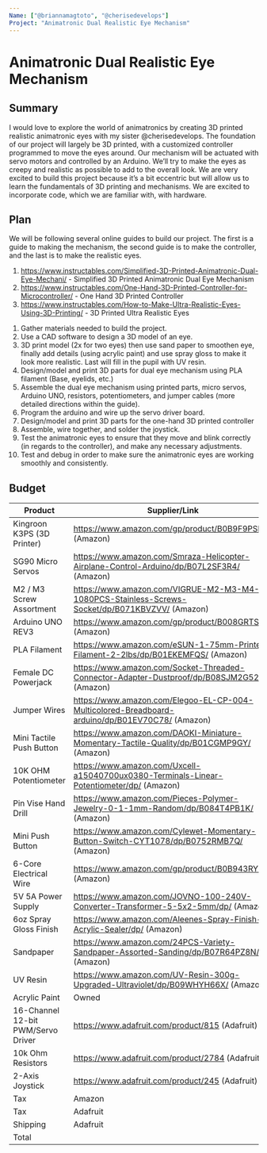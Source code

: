 ```yaml
---
Name: ["@briannamagtoto", "@cherisedevelops"]
Project: "Animatronic Dual Realistic Eye Mechanism"
---
```


# Animatronic Dual Realistic Eye Mechanism

## Summary

I would love to explore the world of animatronics by creating 3D printed realistic animatronic eyes with my sister @cherisedevelops.
The foundation of our project will largely be 3D printed, with a customized controller programmed to move the eyes around. Our mechanism
will be actuated with servo motors and controlled by an Arduino. We’ll try to make the eyes as creepy and realistic as possible to add to 
the overall look. We are very excited to build this project because it’s a bit eccentric but will allow us to learn the fundamentals of 
3D printing and mechanisms. We are excited to incorporate code, which we are familiar with, with hardware. 


## Plan

We will be following several online guides to build our project. The first is a guide to making the mechanism, the second guide is to make the controller, and the last is to make the realistic eyes.
1) https://www.instructables.com/Simplified-3D-Printed-Animatronic-Dual-Eye-Mechani/ - Simplified 3D Printed Animatronic Dual Eye Mechanism
2) https://www.instructables.com/One-Hand-3D-Printed-Controller-for-Microcontroller/ - One Hand 3D Printed Controller
3) https://www.instructables.com/How-to-Make-Ultra-Realistic-Eyes-Using-3D-Printing/ - 3D Printed Ultra Realistic Eyes

1. Gather materials needed to build the project.
2. Use a CAD software to design a 3D model of an eye.
3. 3D print model (2x for two eyes) then use sand paper to smoothen eye, finally add details (using acrylic paint) and use spray gloss to make it look more realistic. Last will fill in the pupil with UV resin.
4. Design/model and print 3D parts for dual eye mechanism using PLA filament (Base, eyelids, etc.)
5. Assemble the dual eye mechanism using printed parts, micro servos, Arduino UNO, resistors, potentiometers, and jumper cables (more detailed directions within the guide).
6. Program the arduino and wire up the servo driver board.
7. Design/model and print 3D parts for the one-hand 3D printed controller
8. Assemble, wire together, and solder the joystick.
9. Test the animatronic eyes to ensure that they move and blink correctly (in regards to the controller), and make any necessary adjustments.
10. Test and debug in order to make sure the animatronic eyes are working smoothly and consistently. 


## Budget

| Product         | Supplier/Link                         | Cost   |
| --------------- | ------------------------------------- | ------ |
| Kingroon K3PS (3D Printer)   | https://www.amazon.com/gp/product/B0B9F9PSLD/ (Amazon)| $159.99  |
| SG90 Micro Servos | https://www.amazon.com/Smraza-Helicopter-Airplane-Control-Arduino/dp/B07L2SF3R4/ (Amazon)  | $19.98 |
| M2 / M3 Screw Assortment | https://www.amazon.com/VIGRUE-M2-M3-M4-1080PCS-Stainless-Screws-Socket/dp/B071KBVZVV/  (Amazon)  | $24.99 |
| Arduino UNO REV3 | https://www.amazon.com/gp/product/B008GRTSV6/ (Amazon)  | $28.50 |
| PLA Filament | https://www.amazon.com/eSUN-1-75mm-Printer-Filament-2-2lbs/dp/B01EKEMFQS/ (Amazon)  | $22.99 |
| Female DC Powerjack | https://www.amazon.com/Socket-Threaded-Connector-Adapter-Dustproof/dp/B08SJM2G52/ (Amazon)  | $10.90 |
| Jumper Wires | https://www.amazon.com/Elegoo-EL-CP-004-Multicolored-Breadboard-arduino/dp/B01EV70C78/ (Amazon)  | $6.98 |
| Mini Tactile Push Button | https://www.amazon.com/DAOKI-Miniature-Momentary-Tactile-Quality/dp/B01CGMP9GY/ (Amazon)  | $5.49 |
| 10K OHM Potentiometer | https://www.amazon.com/Uxcell-a15040700ux0380-Terminals-Linear-Potentiometer/dp/ (Amazon)  | $7.20 |
| Pin Vise Hand Drill | https://www.amazon.com/Pieces-Polymer-Jewelry-0-1-1mm-Random/dp/B084T4PB1K/  (Amazon)  | $14.99 |
| Mini Push Button | https://www.amazon.com/Cylewet-Momentary-Button-Switch-CYT1078/dp/B0752RMB7Q/  (Amazon)  | $6.49 |
| 6-Core Electrical Wire | https://www.amazon.com/gp/product/B0B943RYK1/   (Amazon)  | $12.99 |
| 5V 5A Power Supply  | https://www.amazon.com/JOVNO-100-240V-Converter-Transformer-5-5x2-5mm/dp/  (Amazon)  | $16.99 |
| 6oz Spray Gloss Finish | https://www.amazon.com/Aleenes-Spray-Finish-Acrylic-Sealer/dp/ (Amazon)  | $6.07 |
| Sandpaper | https://www.amazon.com/24PCS-Variety-Sandpaper-Assorted-Sanding/dp/B07R64PZ8N/  (Amazon)  | $5.99 |
| UV Resin | https://www.amazon.com/UV-Resin-300g-Upgraded-Ultraviolet/dp/B09WHYH66X/ (Amazon)  | $13.99 |
| Acrylic Paint | Owned | $0.00 |
| 16-Channel 12-bit PWM/Servo Driver | https://www.adafruit.com/product/815 (Adafruit)  | $14.95 |
| 10k Ohm Resistors | https://www.adafruit.com/product/2784  (Adafruit)  | $0.75 |
| 2-Axis Joystick | https://www.adafruit.com/product/245 (Adafruit)  | $9.95 |
| Tax | Amazon | $30.11 |
| Tax | Adafruit | $1.99 |
| Shipping | Adafruit | $14.36 | 
| Total           |                                       | $465 |
